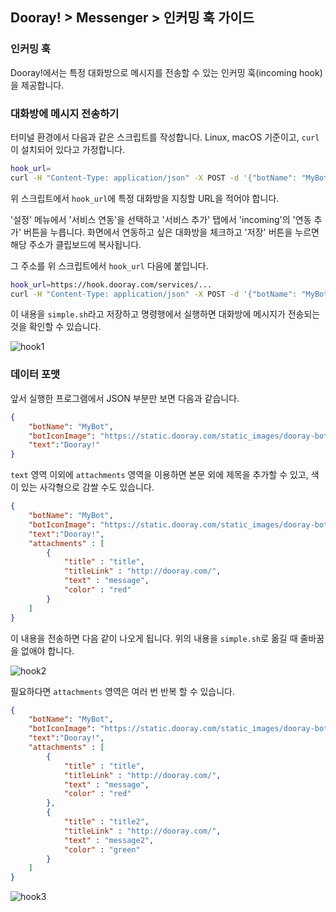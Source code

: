 ## Dooray! > Messenger > 인커밍 훅 가이드

### 인커밍 훅

Dooray!에서는 특정 대화방으로 메시지를 전송할 수 있는 인커밍 훅(incoming hook)을 제공합니다.

### 대화방에 메시지 전송하기

터미널 환경에서 다음과 같은 스크립트를 작성합니다. Linux, macOS 기준이고, `curl`이 설치되어 있다고 가정합니다.

```bash
hook_url=
curl -H "Content-Type: application/json" -X POST -d '{"botName": "MyBot", "botIconImage": "https://static.dooray.com/static_images/dooray-bot.png", "text":"Dooray!"}' $hook_url
```

위 스크립트에서 `hook_url`에 특정 대화방을 지칭할 URL을 적어야 합니다. 

'설정' 메뉴에서 '서비스 연동'을 선택하고 '서비스 추가' 탭에서 'incoming'의 '연동 추가' 버튼을 누릅니다. 화면에서 연동하고 싶은 대화방을 체크하고 '저장' 버튼을 누르면 해당 주소가 클립보드에 복사됩니다.

그 주소를 위 스크립트에서 `hook_url` 다음에 붙입니다.

```bash
hook_url=https://hook.dooray.com/services/...
curl -H "Content-Type: application/json" -X POST -d '{"botName": "MyBot", "botIconImage": "https://static.dooray.com/static_images/dooray-bot.png", "text":"Dooray!"}' $hook_url
```

이 내용을 `simple.sh`라고 저장하고 명령행에서 실행하면 대화방에 메시지가 전송되는 것을 확인할 수 있습니다.


![hook1](http://static.toastoven.net/prod_dooray_messenger/hook1.png)


### 데이터 포맷

앞서 실행한 프로그램에서 JSON 부분만 보면 다음과 같습니다.

```json
{
    "botName": "MyBot", 
    "botIconImage": "https://static.dooray.com/static_images/dooray-bot.png", 
    "text":"Dooray!"
}
```

`text` 영역 이외에 `attachments` 영역을 이용하면 본문 외에 제목을 추가할 수 있고, 색이 있는 사각형으로 감쌀 수도 있습니다. 

```json
{
    "botName": "MyBot", 
    "botIconImage": "https://static.dooray.com/static_images/dooray-bot.png", 
    "text":"Dooray!",
    "attachments" : [
        {
            "title" : "title",
            "titleLink" : "http://dooray.com/",
            "text" : "message",
            "color" : "red"
        }
    ]
}
```

이 내용을 전송하면 다음 같이 나오게 됩니다. 위의 내용을 `simple.sh`로 옮길 때 줄바꿈을 없애야 합니다.

![hook2](http://static.toastoven.net/prod_dooray_messenger/hook2.png)


필요하다면 `attachments` 영역은 여러 번 반복 할 수 있습니다.

```json
{
    "botName": "MyBot", 
    "botIconImage": "https://static.dooray.com/static_images/dooray-bot.png", 
    "text":"Dooray!",
    "attachments" : [
        {
            "title" : "title",
            "titleLink" : "http://dooray.com/",
            "text" : "message",
            "color" : "red"
        },
        {
            "title" : "title2",
            "titleLink" : "http://dooray.com/",
            "text" : "message2",
            "color" : "green"
        }
    ]
}
```

![hook3](http://static.toastoven.net/prod_dooray_messenger/hook3.png)
